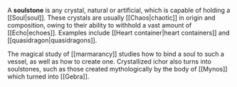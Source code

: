 A **soulstone** is any crystal, natural or artificial, which is capable of holding a [[Soul|soul]]. These crystals are usually [[Chaos|chaotic]] in origin and composition, owing to their ability to withhold a vast amount of [[Echo|echoes]]. Examples include [[Heart container|heart containers]] and [[quasidragon|quasidragons]].

The magical study of [[marmarancy]] studies how to bind a soul to such a vessel, as well as how to create one. Crystallized ichor also turns into soulstones, such as those created mythologically by the body of [[Mynos]] which turned into [[Gebra]].